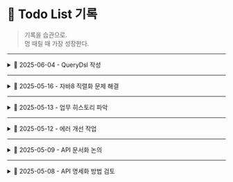 # 📝 Todo List 기록

> 기록을 습관으로.  
> 멍 때릴 때 가장 성장한다.


---

<details>
<summary>📅 2025-06-04 - QueryDsl 작성 </summary>

###  오늘 한 일
- [x] 요구사항 분석
- [X] 추출 가능한 데이터 여부 검토 
- [x] SQL 작성 / 최적화
- [x] QueryDSL 작성

### 📝 메모
- 요구사항이 현재 개발 가능한지 검토하여, 업무에 착수한다.
- SQL에서 최적화 이후 QueryDSL에서 다시 최적화한다.

### 첨부파일 
- 쿼리 작성 : https://github.com/jaeweon/TODO-List/blob/master/java/queryDSL/Optimization.java
- 쿼리 리펙토링 : https://github.com/jaeweon/TODO-List/blob/master/java/queryDSL/Optimization-Refactoring.java

</details>

---

<details>
<summary>📅 2025-05-16 - 자바8 직렬화 문제 해결 </summary>

###  오늘 한 일
- [x] 테스트 시, LocalDateTime 직렬화 Gson Config 설정
- [x] 기존 구현된 API 테스트 코그 작성

### 📝 메모
- Gson 인스턴스를 직접 생성하지 않으면, Spring은 기본 Gson 인스턴스를 사용함
- Gson 인스턴스를 명시적으로 @Bean으로 등록하면, Spring은 이를 감지해 GsonHttpMessageConverter에 자동으로 주입함

</details>

---

<details>
<summary>📅 2025-05-13 - 업무 히스토리 파악 </summary>

###  오늘 한 일
- [x] TDD 가이드라인 초안 작성
- [x] 우선 순위 업무 팔로우 업

### 📝 메모
- 통합 테스트 <> 단위 테스트 수정 사항 정리
- 

</details>

---

<details>
<summary>📅 2025-05-12 - 에러 개선 작업 </summary>

###  오늘 한 일
- [x] 엑셀 다운로드 오류 개선
- [x] TDD 가이드라인 작성 논의

### 📝 메모
- 집계 쿼리 수정
- Join절에 둔 테이블을 mother 테이블로 집계

</details>

---

<details>
<summary>📅 2025-05-09 - API 문서화 논의</summary>

###  오늘 한 일
- [x] API 문서화 회의 참석
- [x] API 명세서 자동화를 위한 CI/CD 트리거 설정
- [x] 테스트 코드 자동화 도구 분석 및 보고서 작성

### 📝 메모
- `REST Docs + OpenAPI + Swagger UI` 방식으로 문서화하기로 결정하였으나, 테스트 코드 작성 부담이 있다는 의견이 나옴
- 테스트 코드 자동화를 위한 도구로 `Reflection`, `Fixture Monkey` 등이 언급됨

</details>

---

<details>
<summary>📅 2025-05-08 - API 명세화 방법 검토</summary>

###  오늘 한 일
- [x] `REST Docs + OpenAPI + Swagger UI` 조합 검토
- [x] Swagger 단독 문서화 방식 검토
- [x] 두 방식 모두 구현 (브랜치: `feature/api_docs`)
- [x] 방식 비교 보고서 작성

### 📝 메모
- 테스트 결과 생성되는 `resource` 파일을 OpenAPI Spec으로 변환하려 했으나, Java 8 호환 가능한 라이브러리를 찾지 못함
- 상위 버전을 포크하여 커스텀 작업으로 구현했으며, 추후 배포를 위해 로컬 라이브러리를 저장소(Nexus 등)로 옮기는 추가 작업이 필요
- 이후 Java 8 호환 버전이 존재했음을 확인함
- 관련 내용 정리: [API 문서 자동화 전략 정리 블로그 글](https://your-blog-url.com/docs/api-doc-strategy)


</details>
